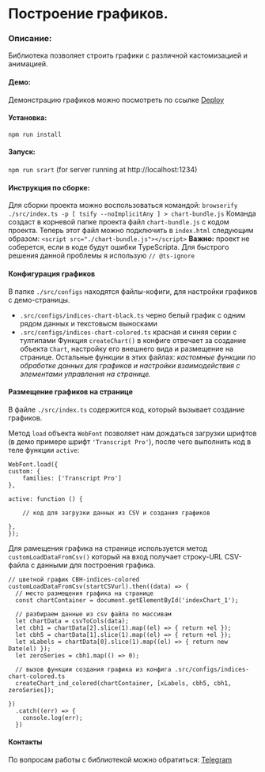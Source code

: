 # Построение графиков.

### Описание:
Библиотека позволяет строить графики с различной кастомизацией и анимацией.

#### Демо:
Демонстрацию графиков можно посмотреть по ссылке
[Deploy](https://shishovka.github.io/dp_chart/)

#### Установка:
`npm run install`

#### Запуск:
`npm run srart` (for server running at http://localhost:1234)

#### Инструкция по сборке:
Для сборки проекта можно воспользоваться командой:
`browserify ./src/index.ts -p [ tsify --noImplicitAny ] > chart-bundle.js`
Команда создаст в корневой папке проекта файл `chart-bundle.js` с кодом проекта.
Теперь этот файл можно подключить в `index.html` следующим образом:
`<script src="./chart-bundle.js"></script>`
**Важно:** проект не соберется, если в коде будут ошибки TypeScripta. Для быстрого решения данной проблемы я использую `// @ts-ignore`

#### Конфигурация графиков
В папке `./src/configs` находятся файлы-кофиги, для настройки графиков с демо-страницы.
* `.src/configs/indices-chart-black.ts` черно белый график с одним рядом данных и текстовысм выносками
* `.src/configs/indices-chart-colored.ts` красная и синяя серии с тултипами
Функция `createChart()` в конфиге отвечает за создание объекта `Chart`, настройку его внешнего вида и размещение на странице. 
Остальные функции в этих файлах: _кастомные функции по обработке данных для графиков и настройки взаимодействия с элементами управления на странице._

#### Размещение графиков на странице
В файле `./src/index.ts` содержится код, который вызывает создание графиков. 

Метод `load` объекта `WebFont` позволяет нам дождаться загрузки шрифтов (в демо примере шрифт `'Transcript Pro'`), после чего выполнить код в теле функции `active`:

    WebFont.load({
    custom: {
        families: ['Transcript Pro']
    },

    active: function () {

        // код для загрузки данных из CSV и создания графиков

    },
    });

Для рамещения графика на странице используется метод `customLoadDataFromCsv()` который на вход получает строку-URL CSV-файла с данными для построения графика.

    // цветной график CBH-indices-colored
    customLoadDataFromCsv(startCSVurl).then((data) => {
      // место размещения графика на странице
      const chartContainer = document.getElementById('indexChart_1');
      
      // разбираем данные из csv файла по массивам
      let chartData = csvToCols(data);
      let cbh1 = chartData[2].slice(1).map((el) => { return +el });
      let cbh5 = chartData[1].slice(1).map((el) => { return +el });
      let xLabels = chartData[0].slice(1).map((el) => { return new Date(el) });
      let zeroSeries = cbh1.map(() => 0);

      // вызов функции создания графика из конфига .src/configs/indices-chart-colored.ts
      createChart_ind_colored(chartContainer, [xLabels, cbh5, cbh1, zeroSeries]);

    })
      .catch((err) => {
        console.log(err);
      })

#### Контакты
По вопросам работы с библиотекой можно обратиться: 
[Telegram](https://t.me/const_tt)
